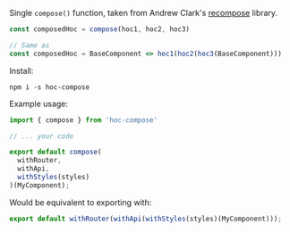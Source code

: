 Single `compose()` function, taken from Andrew Clark's [recompose](https://github.com/acdlite/recompose) library.

```js
const composedHoc = compose(hoc1, hoc2, hoc3)

// Same as
const composedHoc = BaseComponent => hoc1(hoc2(hoc3(BaseComponent)))
```

Install:

```
npm i -s hoc-compose
```

Example usage:

```js
import { compose } from 'hoc-compose'

// ... your code

export default compose(
  withRouter,
  withApi,
  withStyles(styles)
)(MyComponent);

```

Would be equivalent to exporting with:

```js
export default withRouter(withApi(withStyles(styles)(MyComponent)));
```
